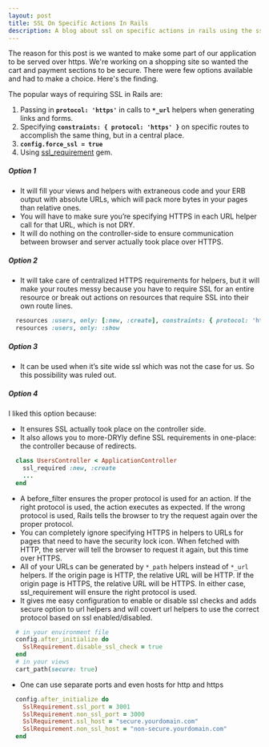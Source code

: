 ```yaml
---
layout: post
title: SSL On Specific Actions In Rails
description: A blog about ssl on specific actions in rails using the ssl_requirement gem. Also the pros and cons of other methods like config.force_ssl, protocol in routes and views.
---
```


The reason for this post is we wanted to make some part of our application to be served over https. We're working on a shopping site so wanted the cart and payment sections to be secure. There were few options available and had to make a choice. Here's the finding.

The popular ways of requiring SSL in Rails are:

1. Passing in **` protocol: 'https' `** in calls to **` *_url `** helpers when generating links and forms.
2. Specifying **` constraints: { protocol: 'https' } `** on specific routes to accomplish the same thing, but in a central place.
3. **`config.force_ssl = true`**
4. Using [ssl_requirement](https://github.com/bartt/ssl_requirement) gem.


##### Option 1

- It will fill your views and helpers with extraneous code and your ERB output with absolute URLs, which will pack more bytes in your pages than relative ones.
- You will have to make sure you’re specifying HTTPS in each URL helper call for that URL, which is not DRY.
- It will do nothing on the controller-side to ensure communication between browser and server actually took place over HTTPS.
 
##### Option 2

- It will take care of centralized HTTPS requirements for helpers, but it will make your routes messy because you have to require SSL for an entire resource or break out actions on resources that require SSL into their own route lines.

```ruby
  resources :users, only: [:new, :create], constraints: { protocol: 'https' }
  resources :users, only: :show
```
 
##### Option 3

- It can be used when it’s site wide ssl which was not the case for us. So this possibility was ruled out.
 
##### Option 4

I liked this option because:

- It ensures SSL actually took place on the controller side.
- It also allows you to more-DRYly define SSL requirements in one-place: the controller because of redirects.
 
```ruby
  class UsersController < ApplicationController
    ssl_required :new, :create    
    ...   
  end
```
 
- A before_filter ensures the proper protocol is used for an action. If the right protocol is used, the action executes as expected. If the wrong protocol is used, Rails tells the browser to try the request again over the proper protocol.
- You can completely ignore specifying HTTPS in helpers to URLs for pages that need to have the security lock icon. When fetched with HTTP, the server will tell the browser to request it again, but this time over HTTPS.
- All of your URLs can be generated by `*_path` helpers instead of `*_url` helpers. If the origin page is HTTP, the relative URL will be HTTP. If the origin page is HTTPS, the relative URL will be HTTPS. In either case, ssl_requirement will ensure the right protocol is used.
- It gives me easy configuration to enable or disable ssl checks and adds secure option to url helpers and will covert url helpers to use the correct protocol based on ssl enabled/disabled. 

```ruby
  # in your environment file
  config.after_initialize do
    SslRequirement.disable_ssl_check = true
  end
  # in your views
  cart_path(secure: true) 
```

- One can use separate ports and even hosts for http and https

```ruby
  config.after_initialize do
    SslRequirement.ssl_port = 3001
    SslRequirement.non_ssl_port = 3000
    SslRequirement.ssl_host = "secure.yourdomain.com"
    SslRequirement.non_ssl_host = "non-secure.yourdomain.com"
  end
```
